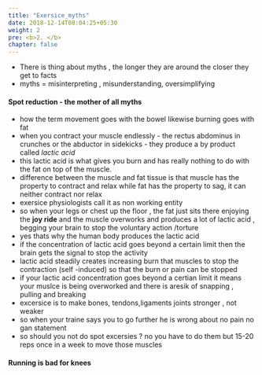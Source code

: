 ```yaml
---
title: "Exersice_myths"
date: 2018-12-14T08:04:25+05:30
weight: 2
pre: <b>2. </b>
chapter: false
---
```


- There is thing about myths  , the longer they are around the closer they get to facts
- myths  = misinterpreting , misunderstanding, oversimplifying

#### Spot reduction - the mother of all myths

- how the term movement goes with the bowel likewise burning goes with fat
- when you contract your muscle endlessly  - the rectus abdominus in crunches or the abductor in sidekicks  - they produce a by product called _lactic acid_
- this lactic acid is what gives you burn and has really nothing to do with the fat on top of the muscle.
- difference between the muscle and fat tissue is that muscle has the property to contract and relax while fat has the property to sag, it can neither contract nor relax 
- exersice physiologists call it as non working entity
- so when your legs or chest up the floor , the fat just sits there enjoying the __joy ride__ and the muscle overworks and produces a lot of lactic acid , begging your brain to stop the voluntary action /torture
- yes thats why the human body produces the lactic acid
- if the concentration of lactic acid goes beyond a certain limit then the brain gets the signal to stop the activity 
- lactic acid steadily creates increasing burn that muscles to stop the contraction (self -induced) so that the burn or pain can be stopped
- if your lactic acid concentration goes beyond a certian limit it means your muslce is being overworked and there is aresik of snapping  , pulling and breaking
- excersice is to make bones, tendons,ligaments joints stronger  , not weaker
- so when your traine says you to go further he is wrong about no pain no gan statement
- so should you not do spot excersies ? no you have to do them but 15-20 reps once in a week to move those muscles

#### Running is bad for knees